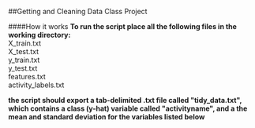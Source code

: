 ##Getting and Cleaning Data Class Project

####How it works
**To run the script place all the following files in the working directory:**  
X_train.txt  
X_test.txt  
y_train.txt  
y_test.txt  
features.txt  
activity_labels.txt  
  
**the script should export a tab-delimited .txt file called "tidy_data.txt", which contains a class (y-hat) variable called "activityname", and a the mean and standard deviation for the variables listed below**  


